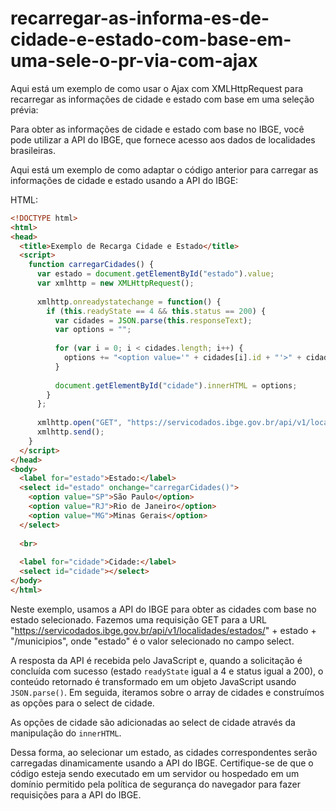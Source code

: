 # recarregar-as-informa-es-de-cidade-e-estado-com-base-em-uma-sele-o-pr-via-com-ajax
Aqui está um exemplo de como usar o Ajax com XMLHttpRequest para recarregar as informações de cidade e estado com base em uma seleção prévia:


Para obter as informações de cidade e estado com base no IBGE, você pode utilizar a API do IBGE, que fornece acesso aos dados de localidades brasileiras.

Aqui está um exemplo de como adaptar o código anterior para carregar as informações de cidade e estado usando a API do IBGE:

HTML:
```html
<!DOCTYPE html>
<html>
<head>
  <title>Exemplo de Recarga Cidade e Estado</title>
  <script>
    function carregarCidades() {
      var estado = document.getElementById("estado").value;
      var xmlhttp = new XMLHttpRequest();
      
      xmlhttp.onreadystatechange = function() {
        if (this.readyState == 4 && this.status == 200) {
          var cidades = JSON.parse(this.responseText);
          var options = "";
          
          for (var i = 0; i < cidades.length; i++) {
            options += "<option value='" + cidades[i].id + "'>" + cidades[i].nome + "</option>";
          }
          
          document.getElementById("cidade").innerHTML = options;
        }
      };
      
      xmlhttp.open("GET", "https://servicodados.ibge.gov.br/api/v1/localidades/estados/" + estado + "/municipios", true);
      xmlhttp.send();
    }
  </script>
</head>
<body>
  <label for="estado">Estado:</label>
  <select id="estado" onchange="carregarCidades()">
    <option value="SP">São Paulo</option>
    <option value="RJ">Rio de Janeiro</option>
    <option value="MG">Minas Gerais</option>
  </select>
  
  <br>
  
  <label for="cidade">Cidade:</label>
  <select id="cidade"></select>
</body>
</html>
```

Neste exemplo, usamos a API do IBGE para obter as cidades com base no estado selecionado. Fazemos uma requisição GET para a URL "https://servicodados.ibge.gov.br/api/v1/localidades/estados/" + estado + "/municipios", onde "estado" é o valor selecionado no campo select.

A resposta da API é recebida pelo JavaScript e, quando a solicitação é concluída com sucesso (estado `readyState` igual a 4 e status igual a 200), o conteúdo retornado é transformado em um objeto JavaScript usando `JSON.parse()`. Em seguida, iteramos sobre o array de cidades e construímos as opções para o select de cidade.

As opções de cidade são adicionadas ao select de cidade através da manipulação do `innerHTML`.

Dessa forma, ao selecionar um estado, as cidades correspondentes serão carregadas dinamicamente usando a API do IBGE. Certifique-se de que o código esteja sendo executado em um servidor ou hospedado em um domínio permitido pela política de segurança do navegador para fazer requisições para a API do IBGE.
